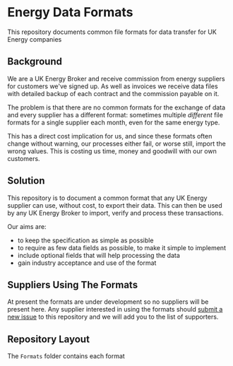 # Energy Data Formats
This repository documents common file formats for data transfer for UK Energy companies

## Background

We are a UK Energy Broker and receive commission from energy suppliers for customers we've signed up. As well as invoices
we receive data files with detailed backup of each contract and the commission payable on it.

The problem is that there are no common formats for the exchange of data and every supplier has a different format: sometimes
multiple _different_ file formats for a single supplier each month, even for the same energy type. 

This has a direct cost implication for us, and since these formats often change without warning, our processes either fail, or
worse still, import the wrong values. This is costing us time, money and goodwill with our own customers.

## Solution

This repository is to document a common format that any UK Energy supplier can use, without cost, to export their data. This
can then be used by any UK Energy Broker to import, verify and process these transactions.

Our aims are:
 - to keep the specification as simple as possible
 - to require as few data fields as possible, to make it simple to implement
 - include optional fields that will help processing the data
 - gain industry acceptance and use of the format
 
## Suppliers Using The Formats

At present the formats are under development so no suppliers will be present here. Any supplier interested in using the formats should
[submit a new issue](/conficient/Energy-Data-Formats/issues/new) to this repository and we will add you to the list of supporters.

## Repository Layout

The `Formats` folder contains each format 
